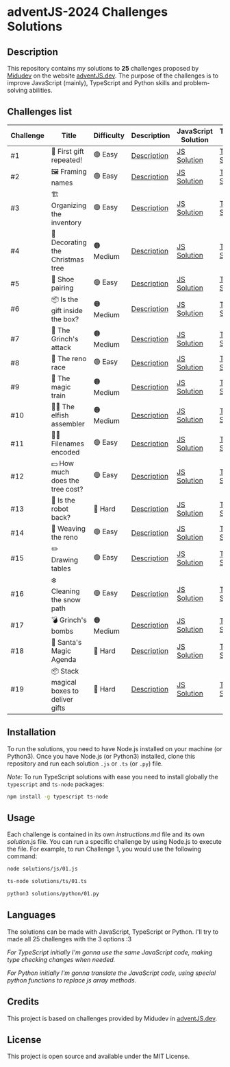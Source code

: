 # adventJS-2024 Challenges Solutions

## Description

This repository contains my solutions to **25** challenges proposed by [Midudev](https://x.com/midudev) on the website [adventJS.dev](https://adventjs.dev). The purpose of the challenges is to improve JavaScript (mainly), TypeScript and Python skills and problem-solving abilities.

## Challenges list

| Challenge | Title                                   | Difficulty | Description                     | JavaScript Solution               | TypeScript Solution               | Python Solution                       |
| --------- | --------------------------------------- | ---------- | ------------------------------- | --------------------------------- | --------------------------------- | ------------------------------------- |
| #1        | 🎁 First gift repeated!                 | 🟢 Easy    | [Description](challenges/01.md) | [JS Solution](solutions/js/01.js) | [TS Solution](solutions/ts/01.ts) | [Py Solution](solutions/python/01.py) |
| #2        | 🖼️ Framing names                        | 🟢 Easy    | [Description](challenges/02.md) | [JS Solution](solutions/js/02.js) | [TS Solution](solutions/ts/02.ts) | [Py Solution](solutions/python/02.py) |
| #3        | 🏗️ Organizing the inventory             | 🟢 Easy    | [Description](challenges/03.md) | [JS Solution](solutions/js/03.js) | [TS Solution](solutions/ts/03.ts) | [Py Solution](solutions/python/03.py) |
| #4        | 🎄 Decorating the Christmas tree        | 🟠 Medium  | [Description](challenges/04.md) | [JS Solution](solutions/js/04.js) | [TS Solution](solutions/ts/04.ts) | [Py Solution](solutions/python/04.py) |
| #5        | 👞 Shoe pairing                         | 🟢 Easy    | [Description](challenges/05.md) | [JS Solution](solutions/js/05.js) | [TS Solution](solutions/ts/05.ts) | [Py Solution](solutions/python/05.py) |
| #6        | 📦 Is the gift inside the box?          | 🟠 Medium  | [Description](challenges/06.md) | [JS Solution](solutions/js/06.js) | [TS Solution](solutions/ts/06.ts) | [Py Solution](solutions/python/06.py) |
| #7        | 👹 The Grinch's attack                  | 🟠 Medium  | [Description](challenges/07.md) | [JS Solution](solutions/js/07.js) | [TS Solution](solutions/ts/07.ts) | [Py Solution](solutions/python/07.py) |
| #8        | 🦌 The reno race                        | 🟢 Easy    | [Description](challenges/08.md) | [JS Solution](solutions/js/08.js) | [TS Solution](solutions/ts/08.ts) | [Py Solution](solutions/python/08.py) |
| #9        | 🚂 The magic train                      | 🟠 Medium  | [Description](challenges/09.md) | [JS Solution](solutions/js/09.js) | [TS Solution](solutions/ts/09.ts) | [Py Solution](solutions/python/09.py) |
| #10       | 👩‍💻 The elfish assembler                 | 🟠 Medium  | [Description](challenges/10.md) | [JS Solution](solutions/js/10.js) | [TS Solution](solutions/ts/10.ts) | [Py Solution](solutions/python/10.py) |
| #11       | 🏴‍☠️ Filenames encoded                    | 🟢 Easy    | [Description](challenges/11.md) | [JS Solution](solutions/js/11.js) | [TS Solution](solutions/ts/11.ts) | [Py Solution](solutions/python/11.py) |
| #12       | 💵 How much does the tree cost?         | 🟢 Easy    | [Description](challenges/12.md) | [JS Solution](solutions/js/12.js) | [TS Solution](solutions/ts/12.ts) | [Py Solution](solutions/python/12.py) |
| #13       | 🤖 Is the robot back?                   | 🔴 Hard    | [Description](challenges/13.md) | [JS Solution](solutions/js/13.js) | [TS Solution](solutions/ts/13.ts) | [Py Solution](solutions/python/13.py) |
| #14       | 🦌 Weaving the reno                     | 🟢 Easy    | [Description](challenges/14.md) | [JS Solution](solutions/js/14.js) | [TS Solution](solutions/ts/14.ts) | [Py Solution](solutions/python/14.py) |
| #15       | ✏️ Drawing tables                       | 🟢 Easy    | [Description](challenges/15.md) | [JS Solution](solutions/js/15.js) | [TS Solution](solutions/ts/15.ts) | [Py Solution](solutions/python/15.py) |
| #16       | ❄️ Cleaning the snow path               | 🟢 Easy    | [Description](challenges/16.md) | [JS Solution](solutions/js/16.js) | [TS Solution](solutions/ts/16.ts) | [Py Solution](solutions/python/16.py) |
| #17       | 💣 Grinch's bombs                       | 🟠 Medium  | [Description](challenges/17.md) | [JS Solution](solutions/js/17.js) | [TS Solution](solutions/ts/17.ts) | [Py Solution](solutions/python/17.py) |
| #18       | 📇 Santa's Magic Agenda                 | 🔴 Hard    | [Description](challenges/18.md) | [JS Solution](solutions/js/18.js) | [TS Solution](solutions/ts/18.ts) | [Py Solution](solutions/python/18.py) |
| #19       | 📦 Stack magical boxes to deliver gifts | 🔴 Hard    | [Description](challenges/19.md) | [JS Solution](solutions/js/19.js) | [TS Solution](solutions/ts/19.ts) | [Py Solution](solutions/python/19.py) |

## Installation

To run the solutions, you need to have Node.js installed on your machine (or Python3). Once you have Node.js (or Python3) installed, clone this repository and run each solution `.js` or `.ts` (or `.py`) file.

_Note:_ To run TypeScript solutions with ease you need to install globally the `typescript` and `ts-node` packages:

```bash
npm install -g typescript ts-node
```

## Usage

Each challenge is contained in its own _instructions_.md file and its own _solution_.js file. You can run a specific challenge by using Node.js to execute the file. For example, to run Challenge 1, you would use the following command:

```bash
node solutions/js/01.js
```

```bash
ts-node solutions/ts/01.ts
```

```bash
python3 solutions/python/01.py
```

## Languages

The solutions can be made with JavaScript, TypeScript or Python. I'll try to made all 25 challenges with the 3 options :3

_For TypeScript initially I'm gonna use the same JavaScript code, making type checking changes when needed._

_For Python initially I'm gonna translate the JavaScript code, using special python functions to replace js array methods._

## Credits

This project is based on challenges provided by Midudev in [adventJS.dev](https://adventjs.dev).

## License

This project is open source and available under the MIT License.
